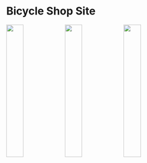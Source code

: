 <h1>
  Bicycle Shop Site
</h1>
<p>
  <img src="https://github.com/NotGasaiYuno/my-programming-projects/blob/main/Attachments/1.png" width="30%" />
  <img src="https://github.com/NotGasaiYuno/my-programming-projects/blob/main/Attachments/2.png" width="30%"/>
  <img src="https://github.com/NotGasaiYuno/my-programming-projects/blob/main/Attachments/3.png" width="30%"/>
</p>
